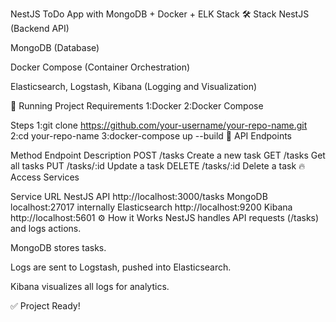 NestJS ToDo App with MongoDB + Docker + ELK Stack
🛠 Stack
NestJS (Backend API)

MongoDB (Database)

Docker Compose (Container Orchestration)

Elasticsearch, Logstash, Kibana (Logging and Visualization)

🚀 Running Project
Requirements
1:Docker
2:Docker Compose

Steps
1:git clone https://github.com/your-username/your-repo-name.git
2:cd your-repo-name
3:docker-compose up --build
📑 API Endpoints

Method	Endpoint	Description
POST	/tasks	Create a new task
GET	/tasks	Get all tasks
PUT	/tasks/:id	Update a task
DELETE	/tasks/:id	Delete a task
🔥 Access Services

Service	URL
NestJS API	http://localhost:3000/tasks
MongoDB	localhost:27017 internally
Elasticsearch	http://localhost:9200
Kibana	http://localhost:5601
⚙ How it Works
NestJS handles API requests (/tasks) and logs actions.

MongoDB stores tasks.

Logs are sent to Logstash, pushed into Elasticsearch.

Kibana visualizes all logs for analytics.

✅ Project Ready!
